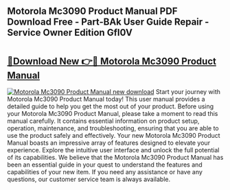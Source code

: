 ## Motorola Mc3090 Product Manual PDF Download Free - Part-BAk User Guide Repair - Service Owner Edition GfI0V

# <h2><a href="http://bc53520.oget.top/?id=Motorola+Mc3090+Product+Manual">🔗Download New 👉🔴 Motorola Mc3090 Product Manual</a></h2>

[![Motorola Mc3090 Product Manual new download](https://i.imgur.com/5g1atiW.png)](http://bc53520.oget.top/?id=Motorola+Mc3090+Product+Manual)
Start your journey with Motorola Mc3090 Product Manual today! This user manual provides a detailed guide to help you get the most out of your product. Before using your Motorola Mc3090 Product Manual, please take a moment to read this manual carefully. It contains essential information on product setup, operation, maintenance, and troubleshooting, ensuring that you are able to use the product safely and effectively. Your new Motorola Mc3090 Product Manual boasts an impressive array of features designed to elevate your experience. Explore the intuitive user interface and unlock the full potential of its capabilities. We believe that the Motorola Mc3090 Product Manual has been an essential guide in your quest to understand the features and capabilities of your new item. If you need any assistance or have any questions, our customer service team is always available.
